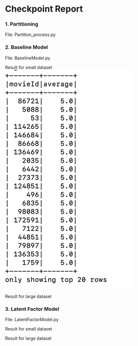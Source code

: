 # Checkpoint Report

### 1. Partitioning
File: Partition_process.py

### 2. Baseline Model
File: BaselineModel.py

Result for small dataset
![alt text](https://github.com/nyu-big-data/final-project-group_34/blob/main/result/images/small_train_popularity.png)


Result for large dataset

### 3. Latent Factor Model
File: LatentFactorModel.py

Result for small dataset

Result for large dataset

